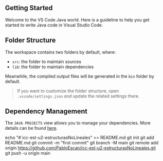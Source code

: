 ## Getting Started

Welcome to the VS Code Java world. Here is a guideline to help you get started to write Java code in Visual Studio Code.

## Folder Structure

The workspace contains two folders by default, where:

- `src`: the folder to maintain sources
- `lib`: the folder to maintain dependencies

Meanwhile, the compiled output files will be generated in the `bin` folder by default.

> If you want to customize the folder structure, open `.vscode/settings.json` and update the related settings there.

## Dependency Management

The `JAVA PROJECTS` view allows you to manage your dependencies. More details can be found [here](https://github.com/microsoft/vscode-java-dependency#manage-dependencies).


echo "# icc-est-u2-estructurasNoLineales" >> README.md
git init
git add README.md
git commit -m "first commit"
git branch -M main
git remote add origin https://github.com/PabloEscan/icc-est-u2-estructurasNoLineales.git
git push -u origin main